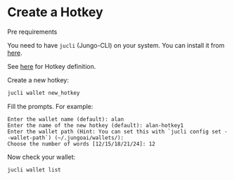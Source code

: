 # Create a Hotkey

<div class="warning">
Pre requirements 

You need to have `jucli` (Jungo-CLI) on your system. 
You can install it from [here](../tools/jungo-cli.md#Installation).

</div>

See [here](../more/terminologies.md#hotkey) for Hotkey definition.

Create a new hotkey:

```bash
jucli wallet new_hotkey
```

Fill the prompts. For example:

```
Enter the wallet name (default): alan
Enter the name of the new hotkey (default): alan-hotkey1
Enter the wallet path (Hint: You can set this with `jucli config set --wallet-path`) (~/.jungoai/wallets/):
Choose the number of words [12/15/18/21/24]: 12
```

Now check your wallet:

```bash
jucli wallet list
```
